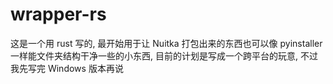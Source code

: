 # wrapper-rs

这是一个用 rust 写的, 最开始用于让 Nuitka 打包出来的东西也可以像 pyinstaller 一样能文件夹结构干净一些的小东西, 目前的计划是写成一个跨平台的玩意, 不过我先写完 Windows 版本再说
